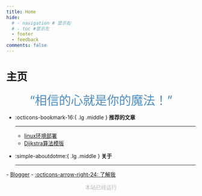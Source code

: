 ```yaml
---
title: Home
hide:
  # - navigation # 显示右
  # - toc #显示左
  - footer
  - feedback
comments: false
---
```


# 主页

<center><font  color= #518FC1 size=6 class="ml3">“相信的心就是你的魔法！”</font></center>
<script src="https://cdnjs.cloudflare.com/ajax/libs/animejs/2.0.2/anime.min.js"></script>

<div id="rcorners2" >

<div id="rcorners1" class="date-display">
    <p class="p1"></p>
</div>

<style>
    .date-display {
        color: #4351AF;
    }
</style>
<script defer>
    function format(newDate) {
        const day = newDate.getDay();
        const y = newDate.getFullYear();
        const m = newDate.getMonth() + 1 < 10 ? `0${newDate.getMonth() + 1}` : newDate.getMonth() + 1;
        const d = newDate.getDate() < 10 ? `0${newDate.getDate()}` : newDate.getDate();
        const h = newDate.getHours() < 10 ? `0${newDate.getHours()}` : newDate.getHours();
        const min = newDate.getMinutes() < 10 ? `0${newDate.getMinutes()}` : newDate.getMinutes();
        const s = newDate.getSeconds() < 10 ? `0${newDate.getSeconds()}` : newDate.getSeconds();
        const dict = {1: "一", 2: "二", 3: "三", 4: "四", 5: "五", 6: "六", 0: "天"};
        
        return `${y}年${m}月${d}日 ${h}:${min}:${s} 星期${dict[day]}`;
    }

    const timerId = setInterval(() => {
        const newDate = new Date();
        const p1 = document.querySelector(".p1");
        if (p1) {
            p1.textContent = format(newDate);
        }
    }, 1000);
</script>
</div> 

<div class="grid cards" markdown>

-   :octicons-bookmark-16:{ .lg .middle } __推荐的文章__

    ---

    - [linux环境部署](blog/posts/linux/linux.md)
    - [Dijkstra算法模版](blog/posts/algorithm/Dijkstra.md)


-   :simple-aboutdotme:{ .lg .middle } __关于__

    ---

[//]: # (    - [友链]&#40;about/link.md&#41;)
    - [Blogger](blog/index.md)
    - [:octicons-arrow-right-24: 了解我](about/me.md)

</div>


<style>
#rcorners3 {
  border-radius: 25px;
  border: 2px solid #518FC1;
  padding: 20px;
  width: 100%;
  height: 30%;
  font-size: 18px;
  text-align: center;
}
</style>
<body>
<font color="#B9B9B9">
  <p style="text-align: center; ">
      <span>本站已经运行</span>
      <span id='box1'></span>
</p>
  <div id="box1"></div>
  <script>
    function timingTime(){
      let start = '2024-11-11 00:00:00'
      let startTime = new Date(start).getTime()
      let currentTime = new Date().getTime()
      let difference = currentTime - startTime
      let m =  Math.floor(difference / (1000))
      let mm = m % 60  // 秒
      let f = Math.floor(m / 60)
      let ff = f % 60 // 分钟
      let s = Math.floor(f/ 60) // 小时
      let ss = s % 24
      let day = Math.floor(s  / 24 ) // 天数
      return day + "天" + ss + "时" + ff + "分" + mm +'秒'
    }
    setInterval(()=>{
      document.getElementById('box1').innerHTML = timingTime()
    },1000)
  </script>
  </font>
</body>